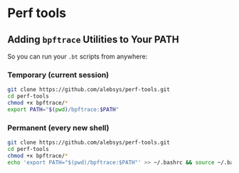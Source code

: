 # Perf tools

## Adding `bpftrace` Utilities to Your PATH

So you can run your `.bt` scripts from anywhere:

### Temporary (current session)

```bash
git clone https://github.com/alebsys/perf-tools.git
cd perf-tools
chmod +x bpftrace/*
export PATH="$(pwd)/bpftrace:$PATH"
```

### Permanent (every new shell)
```bash
git clone https://github.com/alebsys/perf-tools.git
cd perf-tools
chmod +x bpftrace/*
echo 'export PATH="$(pwd)/bpftrace:$PATH"' >> ~/.bashrc && source ~/.bashrc
```
